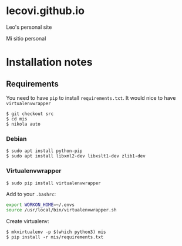 # lecovi.github.io
Leo's personal site

Mi sitio personal

# Installation notes

## Requirements

You need to have `pip` to install `requirements.txt`.
It would nice to have `virtualenvwrapper`

```console
$ git checkout src
$ cd mis
$ nikola auto
```

### Debian

```console
$ sudo apt install python-pip
$ sudo apt install libxml2-dev libxslt1-dev zlib1-dev
```

### Virtualenvwrapper

```console
$ sudo pip install virtualenvwrapper
```

Add to your `.bashrc`:

```bash
export WORKON_HOME=~/.envs
source /usr/local/bin/virtualenvwrapper.sh
```

Create virtualenv:

```console
$ mkvirtualenv -p $(which python3) mis
$ pip install -r mis/requirements.txt
```

